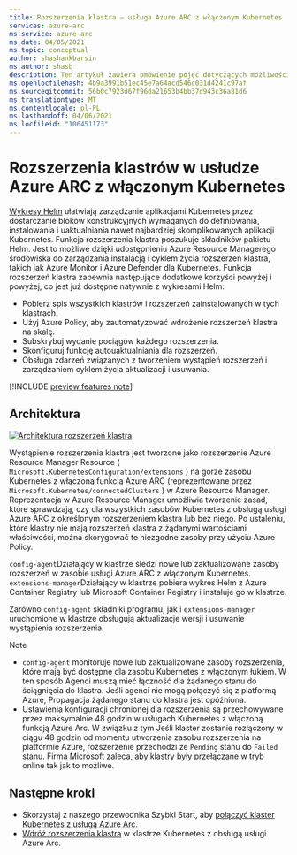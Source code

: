 ```yaml
---
title: Rozszerzenia klastra — usługa Azure ARC z włączonym Kubernetes
services: azure-arc
ms.service: azure-arc
ms.date: 04/05/2021
ms.topic: conceptual
author: shashankbarsin
ms.author: shasb
description: Ten artykuł zawiera omówienie pojęć dotyczących możliwości rozszerzeń klastra z włączoną funkcją Azure Arc Kubernetes
ms.openlocfilehash: 4b9a3991b51ec45e7a64acd546c031d4241c97af
ms.sourcegitcommit: 56b0c7923d67f96da21653b4bb37d943c36a81d6
ms.translationtype: MT
ms.contentlocale: pl-PL
ms.lasthandoff: 04/06/2021
ms.locfileid: "106451173"
---
```

# <a name="cluster-extensions-on-azure-arc-enabled-kubernetes"></a>Rozszerzenia klastrów w usłudze Azure ARC z włączonym Kubernetes

[Wykresy Helm](https://helm.sh/) ułatwiają zarządzanie aplikacjami Kubernetes przez dostarczanie bloków konstrukcyjnych wymaganych do definiowania, instalowania i uaktualniania nawet najbardziej skomplikowanych aplikacji Kubernetes. Funkcja rozszerzenia klastra poszukuje składników pakietu Helm. Jest to możliwe dzięki udostępnieniu Azure Resource Managerego środowiska do zarządzania instalacją i cyklem życia rozszerzeń klastra, takich jak Azure Monitor i Azure Defender dla Kubernetes. Funkcja rozszerzeń klastra zapewnia następujące dodatkowe korzyści powyżej i powyżej, co jest już dostępne natywnie z wykresami Helm:

- Pobierz spis wszystkich klastrów i rozszerzeń zainstalowanych w tych klastrach.
- Użyj Azure Policy, aby zautomatyzować wdrożenie rozszerzeń klastra na skalę.
- Subskrybuj wydanie pociągów każdego rozszerzenia.
- Skonfiguruj funkcję autouaktualniania dla rozszerzeń.
- Obsługa zdarzeń związanych z tworzeniem wystąpień rozszerzeń i zarządzaniem cyklem życia aktualizacji i usuwania.

[!INCLUDE [preview features note](./includes/preview/preview-callout.md)]

## <a name="architecture"></a>Architektura

[![Architektura ](./media/conceptual-extensions.png) rozszerzeń klastra](./media/conceptual-extensions.png#lightbox)

Wystąpienie rozszerzenia klastra jest tworzone jako rozszerzenie Azure Resource Manager Resource ( `Microsoft.KubernetesConfiguration/extensions` ) na górze zasobu Kubernetes z włączoną funkcją Azure ARC (reprezentowane przez `Microsoft.Kubernetes/connectedClusters` ) w Azure Resource Manager. Reprezentacja w Azure Resource Manager umożliwia tworzenie zasad, które sprawdzają, czy dla wszystkich zasobów Kubernetes z obsługą usługi Azure ARC z określonym rozszerzeniem klastra lub bez niego. Po ustaleniu, które klastry nie mają rozszerzeń klastra z żądanymi wartościami właściwości, można skorygować te niezgodne zasoby przy użyciu Azure Policy.

`config-agent`Działający w klastrze śledzi nowe lub zaktualizowane zasoby rozszerzeń w zasobie usługi Azure ARC z włączonym Kubernetes. `extensions-manager`Działający w klastrze pobiera wykres Helm z Azure Container Registry lub Microsoft Container Registry i instaluje go w klastrze. 

Zarówno `config-agent` składniki programu, jak i `extensions-manager` uruchomione w klastrze obsługują aktualizacje wersji i usuwanie wystąpienia rozszerzenia.

> [!NOTE]
> * `config-agent` monitoruje nowe lub zaktualizowane zasoby rozszerzenia, które mają być dostępne dla zasobu Kubernetes z włączonym łukiem. W ten sposób Agenci muszą mieć łączność dla żądanego stanu do ściągnięcia do klastra. Jeśli agenci nie mogą połączyć się z platformą Azure, Propagacja żądanego stanu do klastra jest opóźniona.
> * Ustawienia konfiguracji chronionej dla rozszerzenia są przechowywane przez maksymalnie 48 godzin w usługach Kubernetes z włączoną funkcją Azure Arc. W związku z tym Jeśli klaster zostanie rozłączony w ciągu 48 godzin od momentu utworzenia zasobu rozszerzenia na platformie Azure, rozszerzenie przechodzi ze `Pending` stanu do `Failed` stanu. Firma Microsoft zaleca, aby klastry były przełączane w tryb online tak jak to możliwe.

## <a name="next-steps"></a>Następne kroki

* Skorzystaj z naszego przewodnika Szybki Start, aby [połączyć klaster Kubernetes z usługą Azure Arc](./quickstart-connect-cluster.md).
* [Wdróż rozszerzenia klastra](./extensions.md) w klastrze Kubernetes z obsługą usługi Azure Arc.